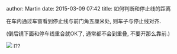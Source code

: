 author: Martin
date: 2015-03-09 07:42
title: 如何判断和停止线的距离

在车内通过车窗看到停止线与前门角五厘米处, 则车子与停止线对齐.

(倒后镜下面和停车线重合就OK了, 通常都不会到重叠, 不要开那么靠前.)

![](http://i61.tinypic.com/fyq4w9.jpg)
I??
